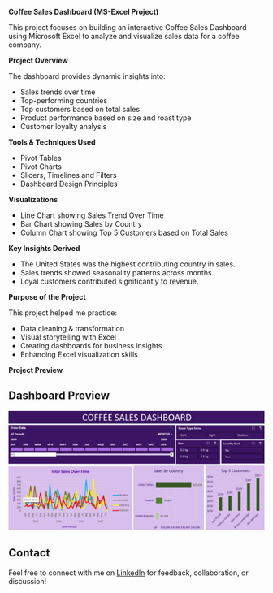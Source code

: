 **Coffee Sales Dashboard (MS-Excel Project)**  

This project focuses on building an interactive Coffee Sales Dashboard using Microsoft Excel to analyze and visualize sales data for a coffee company.

**Project Overview**  

The dashboard provides dynamic insights into:
* Sales trends over time
* Top-performing countries
* Top customers based on total sales
* Product performance based on size and roast type
* Customer loyalty analysis

**Tools & Techniques Used**
* Pivot Tables 
* Pivot Charts
* Slicers, Timelines and Filters
* Dashboard Design Principles

**Visualizations**
* Line Chart showing Sales Trend Over Time
* Bar Chart showing Sales by Country
* Column Chart showing Top 5 Customers based on Total Sales

**Key Insights Derived**
* The United States was the highest contributing country in sales.
* Sales trends showed seasonality patterns across months.
* Loyal customers contributed significantly to revenue.

**Purpose of the Project**  

This project helped me practice:
* Data cleaning & transformation
* Visual storytelling with Excel
* Creating dashboards for business insights
* Enhancing Excel visualization skills

**Project Preview**
## Dashboard Preview

![Coffee Sales Dashboard](dashboard-screenshot.png)

## Contact

Feel free to connect with me on [LinkedIn](https://www.linkedin.com/in/priyaagarwal15/) for feedback, collaboration, or discussion!

